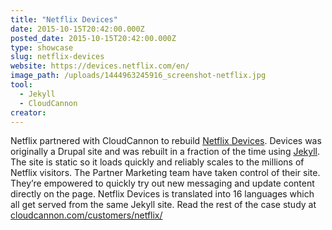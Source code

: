 ```yaml
---
title: "Netflix Devices"
date: 2015-10-15T20:42:00.000Z
posted_date: 2015-10-15T20:42:00.000Z
type: showcase
slug: netflix-devices
website: https://devices.netflix.com/en/
image_path: /uploads/1444963245916_screenshot-netflix.jpg
tool:
  - Jekyll
  - CloudCannon
creator:
---
```

Netflix partnered with CloudCannon to rebuild [Netflix Devices](https://devices.netflix.com/). Devices was originally a Drupal site and was rebuilt in a fraction of the time using [Jekyll](http://jekyllrb.com/). The site is static so it loads quickly and reliably scales to the millions of Netflix visitors. The Partner Marketing team have taken control of their site. They’re empowered to quickly try out new messaging and update content directly on the page. Netflix Devices is translated into 16 languages which all get served from the same Jekyll site.
Read the rest of the case study at [cloudcannon.com/customers/netflix/](http://cloudcannon.com/customers/netflix/)

